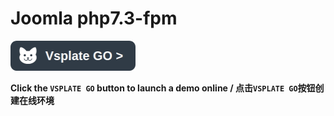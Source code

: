 # Joomla php7.3-fpm

<a href="https://www.vsplate.com/?docker-compose=https://github.com/vsplate/dcenvs/joomla/php7.3-fpm"><img alt="VSPLATE GO" src="https://raw.githubusercontent.com/vsplate/images/master/vsgo_btn.png" width="200px"></a>

**Click the `VSPLATE GO` button to launch a demo online / 点击`VSPLATE GO`按钮创建在线环境**